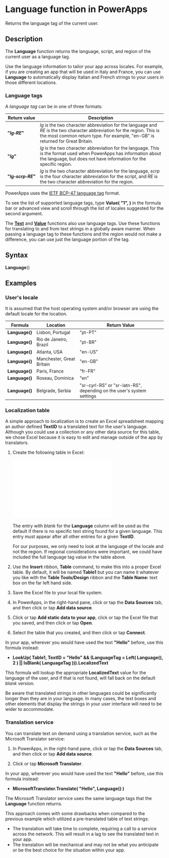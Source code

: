 <properties
	pageTitle="Language function | Microsoft PowerApps"
	description="Reference information, including syntax and examples, for the Language function in PowerApps"
	services=""
	suite="powerapps"
	documentationCenter="na"
	authors="gregli-msft"
	manager="anneta"
	editor=""
	tags=""/>

<tags
   ms.service="powerapps"
   ms.devlang="na"
   ms.topic="article"
   ms.tgt_pltfrm="na"
   ms.workload="na"
   ms.date="10/16/2016"
   ms.author="gregli"/>

# Language function in PowerApps #

Returns the language tag of the current user.

## Description ##

The **Language** function returns the language, script, and region of the current user as a language tag.

Use the language information to tailor your app across locales.  For example, if you are creating an app that will be used in Italy and France, you can use **Language** to automatically display Italian and French strings to your users in those different locations. 

### Language tags ###

A *language tag* can be in one of three formats:

| Return value | Description |
|--------------|-------------|
| **"*lg&#8209;RE*"** | *lg* is the two character abbreviation for the language and *RE* is the two character abbreviation for the region.  This is the most common return type.  For example, "en-GB" is returned for Great Britain.  |
| **"*lg*"** | *lg* is the two character abbreviation for the language.  This is the format used when PowerApps has information about the language, but does not have information for the specific region.  |
| **"*lg&#8209;scrp&#8209;RE*"** | *lg* is the two character abbreviation for the language, *scrp* is the four character abbreviation for the script, and *RE* is the two character abbreviation for the region.   |

PowerApps uses the [IETF BCP-47 language tag](https://tools.ietf.org/html/bcp47) format.  

To see the list of supported language tags, type **Value( "1", )** in the formula bar or advanced view and scroll through the list of locales suggested for the second argument.  

The **[Text](function-text.md)** and **[Value](function-value.md)** functions also use language tags.  Use these functions for translating to and from text strings in a globally aware manner.  When passing a language tag to these functions and the region would not make a difference, you can use just the language portion of the tag.

## Syntax ##

**Language**()

## Examples ##

### User's locale ###

It is assumed that the host operating system and/or browser are using the default locale for the location.

| Formula | Location | Return Value |
|---------|----------|--------------|
| **Language()** | Lisbon, Portugal | "pt-PT" |
| **Language()** | Rio de Janeiro, Brazil | "pt-BR" |
| **Language()** | Atlanta, USA | "en-US" |
| **Language()** | Manchester, Great Britain | "en-GB" |
| **Language()** | Paris, France | "fr-FR" |
| **Language()** | Roseau, Dominica | "en" |
| **Language()** | Belgrade, Serbia | "sr-cyrl-RS" or "sr-latn-RS", depending on the user's system settings |

### Localization table ###

A simple approach to localization is to create an Excel spreadsheet mapping an author defined **TextID** to a translated text for the user's language.  Although you could use a collection or any other data source for this table, we chose Excel because it is easy to edit and manage outside of the app by translators.

1. Create the following table in Excel: 

	![](media/function-language/loc-table.png)

	The entry with *blank* for the **Language** column will be used as the default if there is no specific text string found for a given language. This entry must appear after all other entries for a given **TextID**.

	For our purposes, we only need to look at the language of the locale and not the region.  If regional considerations were important, we could have included the full language tag value in the table above. 

1. Use the **Insert** ribbon, **Table** command, to make this into a proper Excel table.  By default, it will be named **Table1** but you can name it whatever you like with the **Table Tools/Design** ribbon and the **Table Name:** text box on the far left hand side.
 
1. Save the Excel file to your local file system.   

1. In PowerApps, in the right-hand pane, click or tap the **Data Sources** tab, and then click or tap **Add data source**.

1. Click or tap **Add static data to your app**, click or tap the Excel file that you saved, and then click or tap **Open**.

1. Select the table that you created, and then click or tap **Connect**.

In your app, wherever you would have used the text **"Hello"** before, use this formula instead:

* **LookUp( Table1, TextID = "Hello" && (LanguageTag = Left( Language(), 2 ) || IsBlank( LanguageTag ))).LocalizedText**  

This formula will lookup the appropriate **LocalizedText** value for the language of the user, and if that is not found, will fall back on the default *blank* version. 

Be aware that translated strings in other languages could be significantly longer than they are in your language.  In many cases, the text boxes and other elements that display the strings in your user interface will need to be wider to accommodate.

### Translation service ###

You can translate text on demand using a translation service, such as the Microsoft Translator service:  

1. In PowerApps, in the right-hand pane, click or tap the **Data Sources** tab, and then click or tap **Add data source**.

1. Click or tap **Microsoft Translator**.

In your app, wherever you would have used the text **"Hello"** before, use this formula instead:

* **MicrosoftTranslator.Translate( "Hello", Language() )**

The Microsoft Translator service uses the same language tags that the **Language** function returns.

This approach comes with some drawbacks when compared to the previous example which utilized a pre-translated table of text strings:

* The translation will take time to complete, requiring a call to a service across the network.  This will result in a lag to see the translated text in your app. 
* The translation will be mechanical and may not be what you anticipate or be the best choice for the situation within your app.



  

 



